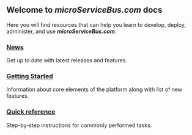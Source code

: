 ## Welcome to _**microServiceBus.com**_ docs

Here you will find resources that can help you learn to develop, deploy, administer, and use _**microServiceBus.com**_.

### [News](/wiki/view/1038)
Get up to date with latest releases and features.

### [Getting Started](/wiki/view/1033)
Information about core elements of the platform along with list of new features.

### [Quick reference](/nav/quickReference/README.md)
Step-by-step instructions for commonly performed tasks.
